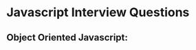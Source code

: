 # Javascript Interview Questions

<div style="text-align: justify">

## Object Oriented Javascript:

</div>
